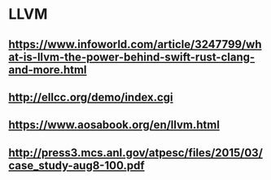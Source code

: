 # LLVM

## https://www.infoworld.com/article/3247799/what-is-llvm-the-power-behind-swift-rust-clang-and-more.html

## http://ellcc.org/demo/index.cgi

## https://www.aosabook.org/en/llvm.html

## http://press3.mcs.anl.gov/atpesc/files/2015/03/case_study-aug8-100.pdf
